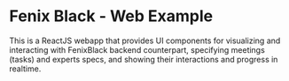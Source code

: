 # Fenix Black - Web Example

This is a ReactJS webapp that provides UI components for visualizing and interacting with FenixBlack backend counterpart, specifying meetings (tasks) and experts specs, and showing their interactions and progress in realtime.
